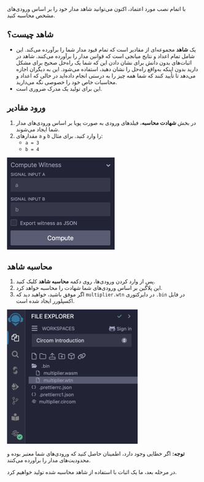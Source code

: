 با اتمام نصب مورد اعتماد، اکنون می‌توانید شاهد مدار خود را بر اساس ورودی‌های مشخص محاسبه کنید.

## شاهد چیست؟

 - یک **شاهد** مجموعه‌ای از مقادیر است که تمام قیود مدار شما را برآورده می‌کند. این شامل تمام اعداد و نتایج میانجی است که قوانین مدار را برآورده می‌کنند. شاهد در اثبات‌های بدون دانش برای نشان دادن این که شما یک راه‌حل صحیح برای مشکل دارید بدون اینکه به‌واقع راه‌حل را نشان دهید، استفاده می‌شود. این به دیگران اجازه می‌دهد تا تأیید کنند که شما همه چیز را به درستی انجام داده‌اید در حالی که اعداد و محاسبات خاص خود را خصوصی نگه می‌دارید.
 - این برای تولید یک مدرک ضروری است.

## ورود مقادیر

1. در بخش **شهادت محاسبه**، فیلدهای ورودی به صورت پویا بر اساس ورودی‌های مدار شما ایجاد می‌شوند.
2. مقدارهای `a` و `b` را وارد کنید. برای مثال:
    - `a = 3`
    - `b = 4`

<img src="https://raw.githubusercontent.com/ethereum/remix-workshops/master/CircomIntro/step-6/images/compute_witness.png" alt="compute-witness" width=280 height=240>

## محاسبه شاهد

1. پس از وارد کردن ورودی‌ها، روی دکمه **محاسبه شاهد** کلیک کنید.
2. این پلاگین بر اساس ورودی‌های شما شهادت را محاسبه خواهد کرد.
3. اگر موفق باشید، خواهید دید که `multiplier.wtn` در دایرکتوری `.bin` در فایل اکسپلورر ایجاد شده است.

<img src="https://raw.githubusercontent.com/ethereum/remix-workshops/master/CircomIntro/step-6/images/witness_computed.png" alt="witness-computed" width=340 height=350>

**توجه:** اگر خطایی وجود دارد، اطمینان حاصل کنید که ورودی‌های شما معتبر بوده و محدودیت‌های مدار را برآورده می‌کنند.

در مرحله بعد، ما یک اثبات با استفاده از شاهد محاسبه شده تولید خواهیم کرد.
